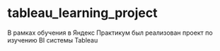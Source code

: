 # tableau_learning_project
В рамках обучения в Яндекс Практикум был реализован проект по изучению BI системы Tableau
